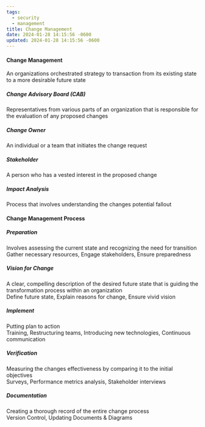 ```yaml
---
tags:
  - security
  - management
title: Change Management
date: 2024-01-28 14:15:56 -0600
updated: 2024-01-28 14:15:56 -0600
---
```


#### Change Management
An organizations orchestrated strategy to transaction from its existing state to a more desirable future state

##### Change Advisory Board (CAB)
Representatives from various parts of an organization that is responsible for the evaluation of any proposed changes

##### Change Owner
An individual or a team that initiates the change request

##### Stakeholder
A person who has a vested interest in the proposed change

##### Impact Analysis
Process that involves understanding the changes potential fallout

#### Change Management Process

##### Preparation
Involves assessing the current state and recognizing the need for transition  
Gather necessary resources, Engage stakeholders, Ensure preparedness

##### Vision for Change
A clear, compelling description of the desired future state that is guiding the transformation process within an organization  
Define future state, Explain reasons for change, Ensure vivid vision

##### Implement
Putting plan to action  
Training, Restructuring teams, Introducing new technologies, Continuous communication

##### Verification
Measuring the changes effectiveness by comparing it to the initial objectives  
Surveys, Performance metrics analysis, Stakeholder interviews

##### Documentation
Creating a thorough record of the entire change process  
Version Control, Updating Documents & Diagrams
